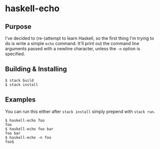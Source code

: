 # haskell-echo

## Purpose
I've decided to (re-)attempt to learn Haskell, so the first thing I'm trying to do is write a
simple `echo` command.  It'll print out the command line arguments passed with a newline character,
unless the `-n` option is specified.

## Building & Installing
```
$ stack build
$ stack install
```

## Examples
You can run this either after `stack install` simply prepend with `stack run`.

```
$ haskell-echo foo
foo
$ haskell-echo foo bar
foo bar
$ haskell-echo -n foo
foo$
```
